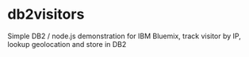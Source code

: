 db2visitors
===========

Simple DB2 / node.js demonstration for IBM Bluemix, track visitor by IP, lookup geolocation and store in DB2
